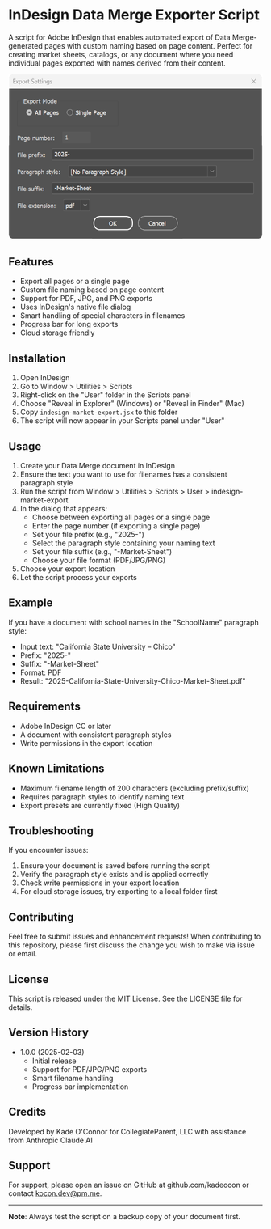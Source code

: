 # InDesign Data Merge Exporter Script

A script for Adobe InDesign that enables automated export of Data Merge-generated pages with custom naming based on page content. Perfect for creating market sheets, catalogs, or any document where you need individual pages exported with names derived from their content.

![Interface example showcasing export mode, file prefix and suffix, paragraph style to pull naming from, and extension](images/Screenshot-InD-Script.png)

## Features

- Export all pages or a single page
- Custom file naming based on page content
- Support for PDF, JPG, and PNG exports
- Uses InDesign's native file dialog
- Smart handling of special characters in filenames
- Progress bar for long exports
- Cloud storage friendly

## Installation

1. Open InDesign
2. Go to Window > Utilities > Scripts
3. Right-click on the "User" folder in the Scripts panel
4. Choose "Reveal in Explorer" (Windows) or "Reveal in Finder" (Mac)
5. Copy `indesign-market-export.jsx` to this folder
6. The script will now appear in your Scripts panel under "User"

## Usage

1. Create your Data Merge document in InDesign
2. Ensure the text you want to use for filenames has a consistent paragraph style
3. Run the script from Window > Utilities > Scripts > User > indesign-market-export
4. In the dialog that appears:
   - Choose between exporting all pages or a single page
   - Enter the page number (if exporting a single page)
   - Set your file prefix (e.g., "2025-")
   - Select the paragraph style containing your naming text
   - Set your file suffix (e.g., "-Market-Sheet")
   - Choose your file format (PDF/JPG/PNG)
5. Choose your export location
6. Let the script process your exports

## Example

If you have a document with school names in the "SchoolName" paragraph style:
- Input text: "California State University – Chico"
- Prefix: "2025-"
- Suffix: "-Market-Sheet"
- Format: PDF
- Result: "2025-California-State-University-Chico-Market-Sheet.pdf"

## Requirements

- Adobe InDesign CC or later
- A document with consistent paragraph styles
- Write permissions in the export location

## Known Limitations

- Maximum filename length of 200 characters (excluding prefix/suffix)
- Requires paragraph styles to identify naming text
- Export presets are currently fixed (High Quality)

## Troubleshooting

If you encounter issues:
1. Ensure your document is saved before running the script
2. Verify the paragraph style exists and is applied correctly
3. Check write permissions in your export location
4. For cloud storage issues, try exporting to a local folder first

## Contributing

Feel free to submit issues and enhancement requests! When contributing to this repository, please first discuss the change you wish to make via issue or email.

## License

This script is released under the MIT License. See the LICENSE file for details.

## Version History

- 1.0.0 (2025-02-03)
  - Initial release
  - Support for PDF/JPG/PNG exports
  - Smart filename handling
  - Progress bar implementation

## Credits

Developed by Kade O'Connor for CollegiateParent, LLC with assistance from Anthropic Claude AI

## Support

For support, please open an issue on GitHub at github.com/kadeocon or contact kocon.dev@pm.me.

---

**Note**: Always test the script on a backup copy of your document first.
